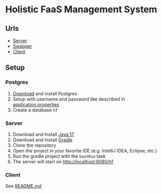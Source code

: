
# Holistic FaaS Management System

## Urls

- [Server](http://localhost:8080/hf)
- [Swagger](http://localhost:8080/hf/swagger-ui/#/)
- [Client](http://localhost:8081)


## Setup

### Postgres

1. [Download](https://www.postgresql.org/download/) and install Postgres
2. Setup with username and password like described in [application.properties](src/main/resources/application.properties)
3. Create a database `hf`


### Server

1. Download and Install [Java 17](https://www.oracle.com/java/technologies/javase/jdk17-archive-downloads.html)
2. Download and Install [Gradle](https://gradle.org/install/)
3. Clone the repository
4. Open the project in your favorite IDE (e.g. IntelliJ IDEA, Eclipse, etc.)
5. Run the gradle project with the `bootRun` task
6. The server will start on [http://localhost:8080/hf](http://localhost:8080/hf)

### Client

See [README.md](frontend/holistic-faas-ui/README.md)